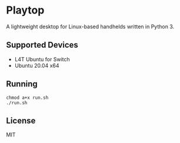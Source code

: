 # Playtop
A lightweight desktop for Linux-based handhelds written in Python 3.

## Supported Devices
* L4T Ubuntu for Switch
* Ubuntu 20.04 x64

## Running
```
chmod a+x run.sh
./run.sh
```

## License
MIT
